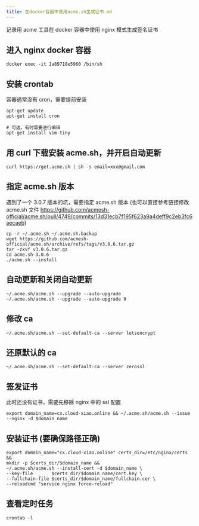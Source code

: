 ```yaml
---
title: 在docker容器中使用acme.sh生成证书.md
---
```


记录用 acme 工具在 docker 容器中使用 nginx 模式生成签名证书 <!-- more -->

## 进入 nginx docker 容器

```shell
docker exec -it 1a89718e5960 /bin/sh
```

## 安装 crontab

容器通常没有 cron，需要提前安装

```shell
apt-get update
apt-get install cron

# 可选，有时需要进行编辑
apt-get install vim-tiny
```

## 用 curl 下载安装 acme.sh，并开启自动更新

```shell
curl https://get.acme.sh | sh -s email=xxx@gmail.com
```

## 指定 acme.sh 版本

遇到了一个 3.0.7 版本的坑，需要指定 acme.sh 版本 (也可以直接参考链接修改 acme.sh 文件 https://github.com/acmesh-official/acme.sh/pull/4749/commits/13d31ecb7f195f623a9a4deff9c2eb3fc6aecaeb)

```shell
cp -r ~/.acme.sh ~/.acme.sh.backup
wget https://github.com/acmesh-official/acme.sh/archive/refs/tags/v3.0.6.tar.gz
tar -zxvf v3.0.6.tar.gz
cd acme.sh-3.0.6
./acme.sh --install
```

## 自动更新和关闭自动更新

```shell
~/.acme.sh/acme.sh --upgrade --auto-upgrade
~/.acme.sh/acme.sh --upgrade --auto-upgrade 0
```

## 修改 ca

```shell
~/.acme.sh/acme.sh --set-default-ca --server letsencrypt
```

## 还原默认的 ca

```shell
~/.acme.sh/acme.sh --set-default-ca --server zerossl
```

## 签发证书

此时还没有证书，需要先移除 nginx 中的 ssl 配置

```shell
export domain_name=cx.cloud-xiao.online && ~/.acme.sh/acme.sh --issue --nginx -d $domain_name
```

## 安装证书 (要确保路径正确)

```shell
export domain_name="cx.cloud-xiao.online" certs_dir=/etc/nginx/certs &&
mkdir -p $certs_dir/$domain_name &&
~/.acme.sh/acme.sh --install-cert -d $domain_name \
--key-file       $certs_dir/$domain_name/cert.key \
--fullchain-file $certs_dir/$domain_name/fullchain.cer \
--reloadcmd "service nginx force-reload"
```

## 查看定时任务

```shell
crontab -l
```
